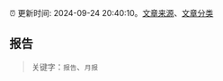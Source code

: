 :alarm_clock: 更新时间: 2024-09-24 20:40:10。[文章来源](/README.md)、[文章分类](/TAGS.md)

## 报告


> 关键字：`报告`、`月报`



